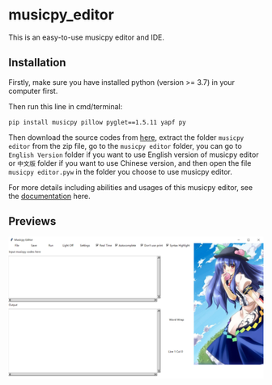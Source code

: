 # musicpy_editor
This is an easy-to-use musicpy editor and IDE.

## Installation
Firstly,  make sure you have installed python (version >= 3.7) in your computer first.

Then run this line in cmd/terminal:
```
pip install musicpy pillow pyglet==1.5.11 yapf py
```

Then download the source codes from [here](https://github.com/Rainbow-Dreamer/musicpy_editor/archive/refs/heads/main.zip), extract the folder `musicpy editor` from the zip file, go to the `musicpy editor` folder, you can go to `English Version` folder if you want to use English version of musicpy editor or `中文版` folder if you want to use Chinese version, and then open the file `musicpy editor.pyw` in the folder you choose to use musicpy editor.

For more details including abilities and usages of this musicpy editor, see the [documentation](https://github.com/Rainbow-Dreamer/musicpy/wiki/Useful-functionality#I-wrote-an-efficient-IDE-specifically-for-musicpy-for-everyone-to-use) here.



## Previews

![image](previews/1.jpg)

